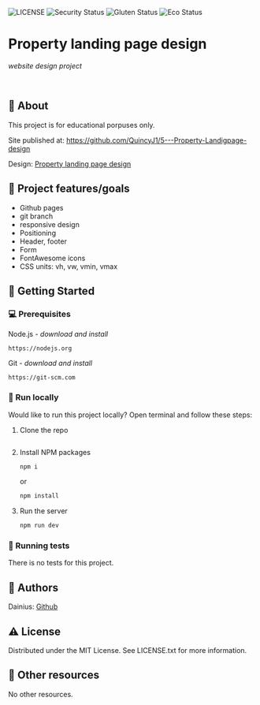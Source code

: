 ![LICENSE](https://img.shields.io/badge/license-MIT-blue.svg?style=flat-square)
![Security Status](https://img.shields.io/security-headers?label=Security&url=https%3A%2F%2Fgithub.com&style=flat-square)
![Gluten Status](https://img.shields.io/badge/Gluten-Free-green.svg)
![Eco Status](https://img.shields.io/badge/ECO-Friendly-green.svg)

# Property landing page design

_website design project_

<br>

## 🌟 About

This project is for educational porpuses only.

Site published at: https://github.com/QuincyJ1/5---Property-Landigpage-design

Design: [Property landing page design](<https://www.figma.com/file/vMGmvKoQXF52VLQ7PQFjJP/Property-Landigpage-Design-(Community)?type=design&node-id=0-1&t=9R6tVMawbvALUIrw-0>)

## 🎯 Project features/goals

- Github pages
- git branch
- responsive design
- Positioning
- Header, footer
- Form
- FontAwesome icons
- CSS units: vh, vw, vmin, vmax

## 🧰 Getting Started

### 💻 Prerequisites

Node.js - _download and install_

```
https://nodejs.org
```

Git - _download and install_

```
https://git-scm.com
```

### 🏃 Run locally

Would like to run this project locally? Open terminal and follow these steps:

1. Clone the repo

   ```sh

   ```

2. Install NPM packages
   ```sh
   npm i
   ```
   or
   ```sh
   npm install
   ```
3. Run the server
   ```sh
   npm run dev
   ```

### 🧪 Running tests

There is no tests for this project.

## 🎅 Authors

Dainius: [Github](https://github.com/QuincyJ1)

## ⚠️ License

Distributed under the MIT License. See LICENSE.txt for more information.

## 🔗 Other resources

No other resources.
